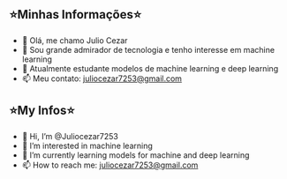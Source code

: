 ## ⭐Minhas Informações⭐ ##

- 👋 Olá, me chamo Julio Cezar
- 👀 Sou grande admirador de tecnologia e tenho interesse em machine learning
- 🌱 Atualmente estudante modelos de machine learning e deep learning 
- 📫 Meu contato: juliocezar7253@gmail.com


## ⭐My Infos⭐ ##

- 👋 Hi, I’m @Juliocezar7253
- 👀 I’m interested in machine learning
- 🌱 I’m currently learning models for machine and deep learning
- 📫 How to reach me: juliocezar7253@gmail.com
